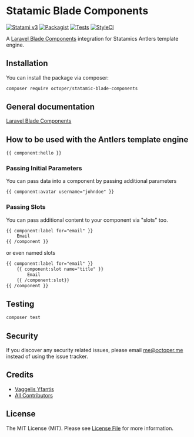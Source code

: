 <!-- statamic:hide -->
# Statamic Blade Components

[![Statami v3](https://img.shields.io/badge/Statamic-3.0+-FF269E)](https://statamic.com/addons/octoper/blade-components)
[![Packagist](https://img.shields.io/packagist/v/octoper/statamic-blade-components)](https://packagist.org/packages/octoper/statamic-blade-components)
[![Tests](https://github.com/octoper/statamic-blade-components/actions/workflows/tests.yaml/badge.svg)](https://github.com/octoper/statamic-blade-components/actions/workflows/tests.yaml)
[![StyleCI](https://github.styleci.io/repos/290389800/shield?branch=main)](https://github.styleci.io/repos/290389800?branch=main)

A [Laravel Blade Components](https://laravel.com/docs/8.x/blade#components) integration for Statamics Antlers template engine.
<!-- /statamic:hide -->

## Installation
You can install the package via composer:
```bash
composer require octoper/statamic-blade-components
```

## General documentation
[Laravel Blade Components](https://laravel.com/docs/8.x/blade#components)

## How to be used with the Antlers template engine
```html
{{ component:hello }}
```

### Passing Initial Parameters
You can pass data into a component by passing additional parameters

```html
{{ component:avatar username="johndoe" }}
```

### Passing Slots
You can pass additional content to your component via "slots" too.

```html
{{ component:label for="email" }}
	Email
{{ /component }}
```

or even named slots

```html
{{ component:label for="email" }}
	{{ component:slot name="title" }}
		Email
	{{ /component:slot}}
{{ /component }}
```

## Testing

``` bash
composer test
```

## Security

If you discover any security related issues, please email me@octoper.me instead of using the issue tracker.

## Credits

- [Vaggelis Yfantis](https://github.com/octoper)
- [All Contributors](../../contributors)

<!-- statamic:hide -->
## License
The MIT License (MIT). Please see [License File](LICENSE.md) for more information.
<!-- /statamic:hide -->
